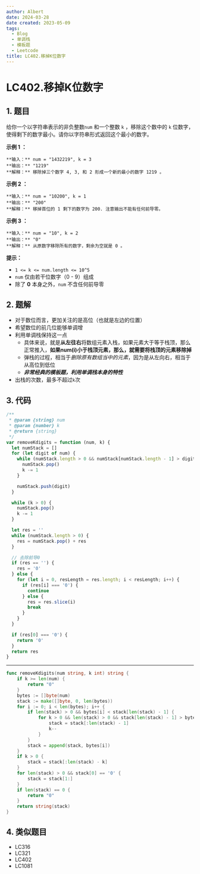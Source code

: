 ```yaml
---
author: Albert
date: 2024-03-28
date created: 2023-05-09
tags:
  - Blog
  - 单调栈
  - 模板题
  - Leetcode
title: LC402.移掉K位数字
---
```


# LC402.移掉K位数字

## 1. 题目

给你一个以字符串表示的非负整数`num` 和一个整数 `k` ，移除这个数中的 `k` 位数字，使得剩下的数字最小。请你以字符串形式返回这个最小的数字。

**示例 1 ：**

```
**输入：** num = "1432219", k = 3
**输出：** "1219"
**解释：** 移除掉三个数字 4, 3, 和 2 形成一个新的最小的数字 1219 。
```

**示例 2 ：**

```
**输入：** num = "10200", k = 1
**输出：** "200"
**解释：** 移掉首位的 1 剩下的数字为 200. 注意输出不能有任何前导零。
```

**示例 3 ：**

```
**输入：** num = "10", k = 2
**输出：** "0"
**解释：** 从原数字移除所有的数字，剩余为空就是 0 。
```

**提示：**

- `1 <= k <= num.length <= 10^5`
- `num` 仅由若干位数字（0 - 9）组成
- 除了 **0** 本身之外，`num` 不含任何前导零

## 2. 题解

- 对于数位而言，更加关注的是高位（也就是左边的位置）
- 希望数位的前几位能够单调增
- 利用单调栈保持这一点
  - 具体来说，就是**从左往右**将数组元素入栈，如果元素大于等于栈顶，那么正常推入，**如果num(i)小于栈顶元素，那么，就需要将栈顶的元素移除掉**
  - 弹栈的过程，相当于*删除原有数组当中的元素*，因为是从左向右，相当于从高位到低位
  - **_非常经典的模板题，利用单调栈本身的特性_**
- 出栈的次数，最多不超过`k`次

## 3. 代码

```js
/**
 * @param {string} num
 * @param {number} k
 * @return {string}
 */
var removeKdigits = function (num, k) {
  let numStack = []
  for (let digit of num) {
    while (numStack.length > 0 && numStack[numStack.length - 1] > digit && k) {
      numStack.pop()
      k -= 1
    }

    numStack.push(digit)
  }

  while (k > 0) {
    numStack.pop()
    k -= 1
  }

  let res = ''
  while (numStack.length > 0) {
    res = numStack.pop() + res
  }

  // 去除前导0
  if (res == '') {
    res = '0'
  } else {
    for (let i = 0, resLength = res.length; i < resLength; i++) {
      if (res[i] === '0') {
        continue
      } else {
        res = res.slice(i)
        break
      }
    }
  }

  if (res[0] === '0') {
    return '0'
  }
  return res
}
```

---

```go
func removeKdigits(num string, k int) string {
    if k >= len(num) {
        return "0"
    }
    bytes := []byte(num)
    stack := make([]byte, 0, len(bytes))
    for i := 0; i < len(bytes); i++ {
        if len(stack) > 0 && bytes[i] < stack[len(stack) - 1] {
            for k > 0 && len(stack) > 0 && stack[len(stack) - 1] > bytes[i] {
                stack = stack[:len(stack) - 1]
                k--
            }
        }
        stack = append(stack, bytes[i])
    }
    if k > 0 {
        stack = stack[:len(stack) - k]
    }
    for len(stack) > 0 && stack[0] == '0' {
        stack = stack[1:]
    }
    if len(stack) == 0 {
        return "0"
    }
    return string(stack)
}
```

## 4. 类似题目

- LC316
- LC321
- LC402
- LC1081
